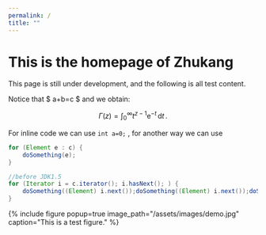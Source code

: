 ```yaml
---
permalink: /
title: ""
---
```


# This is the homepage of Zhukang

This page is still under development, and the following is all test content.

 Notice that $ a+b=c $ and we obtain:

$$ \Gamma(z) = \int_{0}^{\infty} t^{z-1}\mathrm{e}^{-t}\, \mathrm{d} t\,. $$

For inline code we can use `int a=0;` , for another way we can use

```java
for (Element e : c) {
    doSomething(e);
}

//before JDK1.5
for (Iterator i = c.iterator(); i.hasNext(); ) {
    doSomething((Element) i.next());doSomething((Element) i.next());doSomething((Element) i.next());doSomething((Element) i.next());doSomething((Element) i.next());doSomething((Element) i.next());doSomething((Element) i.next());doSomething((Element) i.next());doSomething((Element) i.next());doSomething((Element) i.next());
}
```

{% include figure 
    popup=true
    image_path="/assets/images/demo.jpg"
    caption="This is a test figure." 
%}

